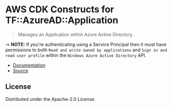 # AWS CDK Constructs for TF::AzureAD::Application

> Manages an Application within Azure Active Directory.

-> **NOTE:** If you're authenticating using a Service Principal then it must have permissions to both `Read and write owned by applications` and `Sign in and read user profile` within the `Windows Azure Active Directory` API.

* [Documentation](https://github.com/iann0036/cfn-tf-custom-types/blob/docs/resources/azuread/TF-AzureAD-Application/docs/README.md)
* [Source](https://github.com/iann0036/cfn-tf-custom-types.git)

## License

Distributed under the Apache-2.0 License.
